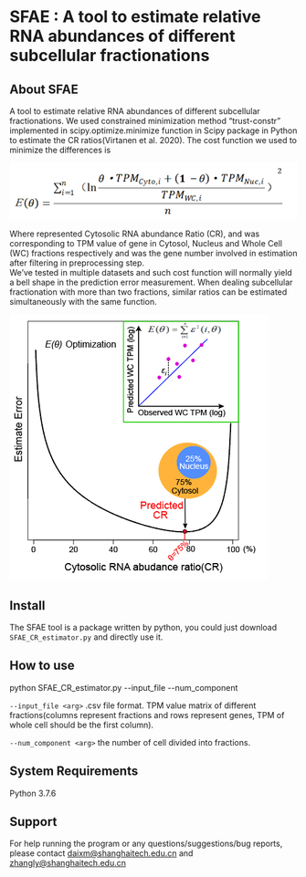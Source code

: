 # SFAE : A tool to  estimate relative RNA abundances of different subcellular fractionations

## About SFAE
A tool to  estimate relative RNA abundances of different subcellular fractionations. We used constrained minimization method “trust-constr” implemented in scipy.optimize.minimize function in Scipy package in Python to estimate the CR ratios(Virtanen et al. 2020). The cost function we used to minimize the differences is 

![image](https://github.com/bioliyezhang/SFAE/blob/main/formula.png)

Where represented Cytosolic RNA abundance Ratio (CR), and was corresponding to TPM value of gene  in Cytosol, Nucleus and Whole Cell (WC) fractions respectively and  was the gene number involved in estimation after filtering in preprocessing step.  
We’ve tested in multiple datasets and such cost function will normally yield a bell shape in the prediction error measurement. When dealing subcellular fractionation with more than two fractions, similar ratios can be estimated simultaneously with the same function.

![image](https://github.com/bioliyezhang/SFAE/blob/main/concept.png)

## Install
The SFAE tool is a package written by python, you could just download `SFAE_CR_estimator.py` and directly use it.

## How to use
python SFAE_CR_estimator.py --input_file --num_component 

`--input_file <arg>` .csv file format. TPM value matrix of different fractions(columns represent fractions and rows represent genes, TPM of whole cell should be the first column).

`--num_component <arg>` the number of cell divided into fractions.



## System Requirements
Python 3.7.6

## Support
For help running the program or any questions/suggestions/bug reports, please contact daixm@shanghaitech.edu.cn and zhangly@shanghaitech.edu.cn


